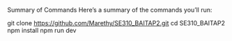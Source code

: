 Summary of Commands
Here’s a summary of the commands you’ll run:

git clone https://github.com/Marethy/SE310_BAITAP2.git
cd SE310_BAITAP2
npm install
npm run dev
